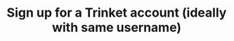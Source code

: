 ---
link: http://trinket.io/signup
category: exercise
inclass: true
title: 1. Sign up for a Trinket account (ideally with same username)
---